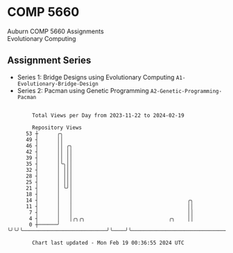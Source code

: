 # COMP 5660
Auburn COMP 5660 Assignments  
Evolutionary Computing

## Assignment Series
- Series 1: Bridge Designs using Evolutionary Computing `A1-Evolutionary-Bridge-Design`
- Series 2: Pacman using Genetic Programming `A2-Genetic-Programming-Pacman`

```

        Total Views per Day from 2023-11-22 to 2024-02-19

        Repository Views
      53 ┼      ╭╮
      49 ┤      ││
      46 ┤      ││ ╭╮
      42 ┤      ││ ││
      39 ┤      ││ ││
      35 ┤      │╰╮││
      32 ┤      │ │││
      28 ┤      │ │││
      25 ┤      │ │││
      21 ┤      │ ╰╯│
      18 ┤      │   │
      14 ┤      │   │                                     ╭╮
      11 ┤      │   │                                     ││
       7 ┤      │   │                                     ││
       4 ┤      │   │╭╮╭╮                           ╭╮    ││
       0 ┼──────╯   ╰╯╰╯╰───────────────────────────╯╰────╯╰───────────────────────────────────────

        Chart last updated - Mon Feb 19 00:36:55 2024 UTC
        
```
